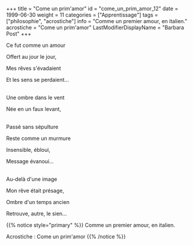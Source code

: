 +++
title = "Come un prim'amor"
id = "come_un_prim_amor_12"
date = 1999-06-30
weight = 11
categories = ["Apprentissage"]
tags = ["philosophie", "acrostiche"]
info = "Comme un premier amour, en italien."
acrostiche = "Come un prim'amor"
LastModifierDisplayName = "Barbara Post"
+++

Ce fut comme un amour

Offert au jour le jour,

Mes rêves s'évadaient

Et les sens se perdaient...

 \
Une ombre dans le vent

Née en un faux levant,

 \
Passé sans sépulture

Reste comme un murmure

Insensible, ébloui,

Message évanoui...

 \
Au-delà d'une image

Mon rêve était présage,

Ombre d'un temps ancien

Retrouve, autre, le sien...

{{% notice style="primary" %}}
Comme un premier amour, en italien.

Acrostiche : Come un prim'amor
{{% /notice %}}
